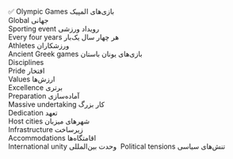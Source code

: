 ✅
Olympic Games
بازی‌های المپیک  
<br>
Global
جهانی  
<br>
Sporting event
رویداد ورزشی  
<br>
Every four years
هر چهار سال یک‌بار  
<br>
Athletes
ورزشکاران  
<br>
Ancient Greek games
بازی‌های یونان باستان  
<br>
Disciplines
  
<br>
Pride
افتخار
<br>
Values
ارزش‌ها  
<br>
Excellence
برتری  
<br>
Preparation
آماده‌سازی 
<br>
Massive undertaking
کار بزرگ
<br>
Dedication
تعهد  
<br>
Host cities
شهرهای میزبان  
<br>
Infrastructure
زیرساخت  
<br>
Accommodations
اقامتگاه‌ها  
<br>
International unity
وحدت بین‌المللی  
Political tensions
تنش‌های سیاسی  

